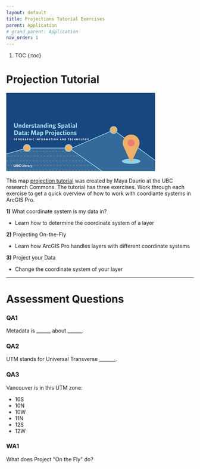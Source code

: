 ```yaml
---
layout: default
title: Projections Tutorial Exercises
parent: Application
# grand_parent: Application
nav_order: 1
---
```


1. TOC
{:toc}

# Projection Tutorial

<img src="content/images/understanding-spatial-data-map-projections.jpg" width="400">

This map [projection tutorial](https://ubc-library-rc.github.io/map-projections/content/exercises.html) was created by Maya Daurio at the UBC research Commons.  The tutorial has three exercises.  Work through each exercise to get a quick overview of how to work with coordiante systems in ArcGIS Pro.

**1)** What coordinate system is my data in?
- Learn how to determine the coordinate system of a layer

**2)** Projecting On-the-Fly
- Learn how ArcGIS Pro handles layers with different coordinate systems

**3)** Project your Data
- Change the coordinate system of your layer

---

# Assessment Questions

### QA1 

Metadata is ______ about ______.

### QA2

UTM stands for Universal Transverse _______.

### QA3

Vancouver is in this UTM zone:

- 10S
- 10N
- 10W
- 11N
- 12S
- 12W


### WA1

What does Project "On the Fly" do?

<!-- displays layers in the map CRS regardless of the data's underlying CRS -->

